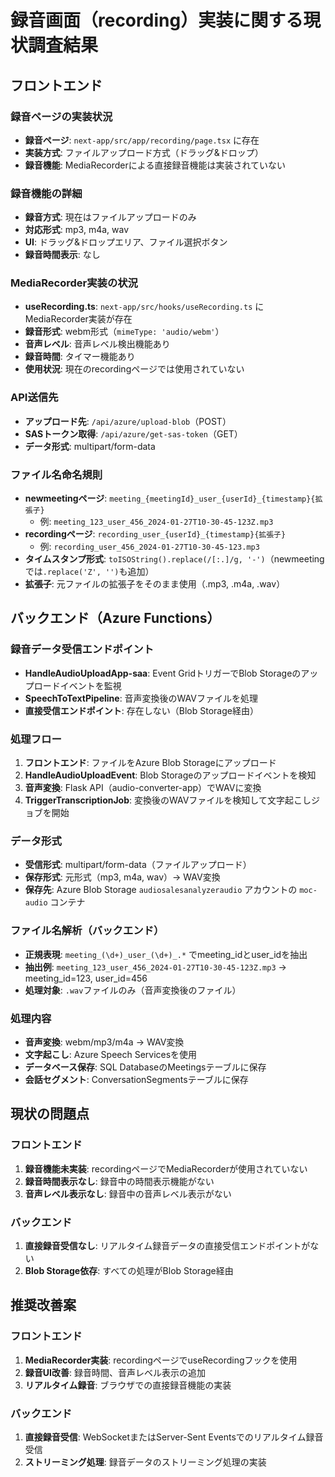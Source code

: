 # 録音画面（recording）実装に関する現状調査結果

## フロントエンド

### 録音ページの実装状況
- **録音ページ**: `next-app/src/app/recording/page.tsx` に存在
- **実装方式**: ファイルアップロード方式（ドラッグ&ドロップ）
- **録音機能**: MediaRecorderによる直接録音機能は実装されていない

### 録音機能の詳細
- **録音方式**: 現在はファイルアップロードのみ
- **対応形式**: mp3, m4a, wav
- **UI**: ドラッグ&ドロップエリア、ファイル選択ボタン
- **録音時間表示**: なし

### MediaRecorder実装の状況
- **useRecording.ts**: `next-app/src/hooks/useRecording.ts` にMediaRecorder実装が存在
- **録音形式**: webm形式（`mimeType: 'audio/webm'`）
- **音声レベル**: 音声レベル検出機能あり
- **録音時間**: タイマー機能あり
- **使用状況**: 現在のrecordingページでは使用されていない

### API送信先
- **アップロード先**: `/api/azure/upload-blob`（POST）
- **SASトークン取得**: `/api/azure/get-sas-token`（GET）
- **データ形式**: multipart/form-data

### ファイル名命名規則
- **newmeetingページ**: `meeting_{meetingId}_user_{userId}_{timestamp}{拡張子}`
  - 例: `meeting_123_user_456_2024-01-27T10-30-45-123Z.mp3`
- **recordingページ**: `recording_user_{userId}_{timestamp}{拡張子}`
  - 例: `recording_user_456_2024-01-27T10-30-45-123.mp3`
- **タイムスタンプ形式**: `toISOString().replace(/[:.]/g, '-')`（newmeetingでは`.replace('Z', '')`も追加）
- **拡張子**: 元ファイルの拡張子をそのまま使用（.mp3, .m4a, .wav）

## バックエンド（Azure Functions）

### 録音データ受信エンドポイント
- **HandleAudioUploadApp-saa**: Event GridトリガーでBlob Storageのアップロードイベントを監視
- **SpeechToTextPipeline**: 音声変換後のWAVファイルを処理
- **直接受信エンドポイント**: 存在しない（Blob Storage経由）

### 処理フロー
1. **フロントエンド**: ファイルをAzure Blob Storageにアップロード
2. **HandleAudioUploadEvent**: Blob Storageのアップロードイベントを検知
3. **音声変換**: Flask API（audio-converter-app）でWAVに変換
4. **TriggerTranscriptionJob**: 変換後のWAVファイルを検知して文字起こしジョブを開始

### データ形式
- **受信形式**: multipart/form-data（ファイルアップロード）
- **保存形式**: 元形式（mp3, m4a, wav）→ WAV変換
- **保存先**: Azure Blob Storage `audiosalesanalyzeraudio` アカウントの `moc-audio` コンテナ

### ファイル名解析（バックエンド）
- **正規表現**: `meeting_(\d+)_user_(\d+)_.*` でmeeting_idとuser_idを抽出
- **抽出例**: `meeting_123_user_456_2024-01-27T10-30-45-123Z.mp3` → meeting_id=123, user_id=456
- **処理対象**: `.wav`ファイルのみ（音声変換後のファイル）

### 処理内容
- **音声変換**: webm/mp3/m4a → WAV変換
- **文字起こし**: Azure Speech Servicesを使用
- **データベース保存**: SQL DatabaseのMeetingsテーブルに保存
- **会話セグメント**: ConversationSegmentsテーブルに保存

## 現状の問題点

### フロントエンド
1. **録音機能未実装**: recordingページでMediaRecorderが使用されていない
2. **録音時間表示なし**: 録音中の時間表示機能がない
3. **音声レベル表示なし**: 録音中の音声レベル表示がない

### バックエンド
1. **直接録音受信なし**: リアルタイム録音データの直接受信エンドポイントがない
2. **Blob Storage依存**: すべての処理がBlob Storage経由

## 推奨改善案

### フロントエンド
1. **MediaRecorder実装**: recordingページでuseRecordingフックを使用
2. **録音UI改善**: 録音時間、音声レベル表示の追加
3. **リアルタイム録音**: ブラウザでの直接録音機能の実装

### バックエンド
1. **直接録音受信**: WebSocketまたはServer-Sent Eventsでのリアルタイム録音受信
2. **ストリーミング処理**: 録音データのストリーミング処理の実装 